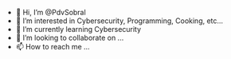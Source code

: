 - 👋 Hi, I’m @PdvSobral
- 👀 I’m interested in Cybersecurity, Programming, Cooking, etc...
- 🌱 I’m currently learning Cybersecurity
- 💞️ I’m looking to collaborate on ...
- 📫 How to reach me ...

<!---
PdvSobral/PdvSobral is a ✨ special ✨ repository because its `README.md` (this file) appears on your GitHub profile.
You can click the Preview link to take a look at your changes.
--->
